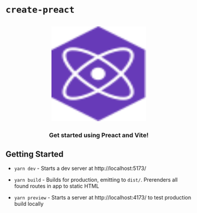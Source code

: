 # `create-preact`

<h2 align="center">
  <img height="256" width="256" src="./src/assets/preact.svg">
</h2>

<h3 align="center">Get started using Preact and Vite!</h3>

## Getting Started

-   `yarn dev` - Starts a dev server at http://localhost:5173/

-   `yarn build` - Builds for production, emitting to `dist/`. Prerenders all found routes in app to static HTML

-   `yarn preview` - Starts a server at http://localhost:4173/ to test production build locally
